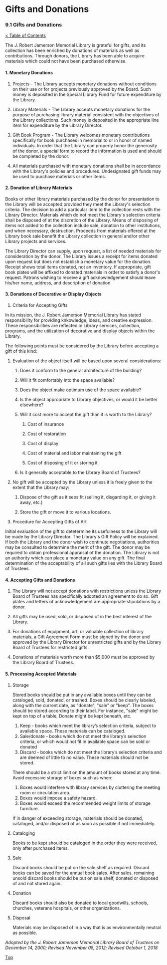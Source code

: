 [0]: ../README.md
[9.1]: gifts-and-donations.md

# Gifts and Donations
### 9.1 Gifts and Donations
[< Table of Contents][0]

The J. Robert Jamerson Memorial Library is grateful for gifts, and its collection has been enriched by donations of materials as well as contributions. Through donors, the Library has been able to acquire materials which could not have been purchased otherwise.

#### 1. Monetary Donations

1. Projects - The Library accepts monetary donations without conditions on their use or for projects previously approved by the Board. Such money is deposited in the Special Library Fund for future expenditure by the Library.

2. Library Materials - The Library accepts monetary donations for the purpose of purchasing library material consistent with the objectives of the Library collections. Such money is deposited in the appropriate line item for expenditure by the Library Director.

3. Gift Book Program - The Library welcomes monetary contributions specifically for book purchases in memorial to or in honor of named individuals. In order that the Library can properly honor the generosity of the donor, a special form to record the information is used and should be completed by the donor.

4. All materials purchased with monetary donations shall be in accordance with the Library's policies and procedures. Undesignated gift funds may be used to purchase materials or other items.

#### 2. Donation of Library Materials

Books or other library materials purchased by the donor for presentation to the Library will be accepted provided they meet the Library's selection criteria. The decision to add a particular item to the collection rests with the Library Director. Materials which do not meet the Library's selection criteria shall be disposed of at the discretion of the Library. Means of disposing of items not added to the collection include sale, donation to other institutions, and when necessary, destruction. Proceeds from materials offered at the Library book sale benefit the Library collection in general and/or other Library projects and services.

The Library Director can supply, upon request, a list of needed materials for consideration by the donor. The Library issues a receipt for items donated upon request but does not establish a monetary value for the donation. Receipt shows total items donated, not an inventory. If appropriate, gift book plates will be affixed to donated materials in order to satisfy a donor's request. Patrons wishing to receive a gift acknowledgement should leave his/her name, address, and description of donation.

#### 3. Donations of Decorative or Display Objects

1. Criteria for Accepting Gifts

In its mission, the J. Robert Jamerson Memorial Library has stated responsibility for providing knkowledge, ideas, and creative expression. These responsibilities are reflected in Library services, collection, programs, and the utilization of decorative and display objects within the Library.

The following points must be considered by the Library before accepting a gift of this kind:

  1. Evaluation of the object itself will be based upon several considerations:

      1. Does it conform to the general architecture of the building?

      2. Will it fit comfortably into the space available?

      3. Does the object make optimum use of the space available?

      4. Is the object appropriate to Library objectives, or would it be better elsewhere?

      5. Will it cost more to accept the gift than it is worth to the Library?

          1. Cost of insurance

          2. Cost of restoration

          3. Cost of display

          4. Cost of material and labor maintaining the gift

          5. Cost of disposing of it or storing it

      6. Is it generally acceptable to the Library Board of Trustees?

  2. No gift will be accepted by the Library unless it is freely given to the extent that the Library may:

      1. Dispose of the gift as it sees fit (selling it, disgarding it, or giving it away, etc.)

      2. Store the gift or move it to various locations.

2. Procedure for Accepting Gifts of Art

Initial evaluation of the gift to detetermine its usefulness to the Library will be made by the Library Director. The Library's Gift Policy will be explained. If both the Library and the donor wish to continute negotiations, authorities may be consulted to determine the merit of the gift. The donor may be required to obtain professional appraisal of the donation. The Library is not an authority which can place a monetary value on any gift. The final determination of the acceptability of all such gifts lies with the Library Board of Trustees.

#### 4. Accepting Gifts and Donations

1. The Library will not accept donations with restrictions unless the Library Board of Trustees has specifically adopted an agreement to do so. Gift plates and letters of acknowledgement are appropriate stipulations by a donor.

2. All gifts may be used, sold, or disposed of in the best interest of the Library.

3. For donations of equipment, art, or valuable collection of library materials, a Gift Agreement Form must be signed by the donor and approved by the Library Director for unrestricted gifts and by the Library Board of Trustees for restricted gifts.

4. Donations of materials worth more than $5,000 must be approved by the Library Board of Trustees.

#### 5. Processing Accepted Materials

1. Storage

    Stored books should be put in any available boxes until they can be cataloged, sold, donated, or trashed. Boxes should be clearly labeled, along with the current date, as "donate", "sale" or "keep". The boxes should be stored according to their label. For instance, "sale" might be kept on top of a table, Donate might be kept beneath, etc.

    1. Keep - books which meet the library’s selection criteria, subject to available space. These materials can be cataloged.
    2. Sale/donate - books which do not meet the library’s selection criteria, or which would not fit in available space can be sold or donated
    3. Discard - books which do not meet the library’s selection criteria and are deemed of little to no value. These materials should not be stored. 

    There should be a strict limit on the amount of books stored at any time. Avoid excessive storage of boxes such as when:

    1. Boxes would interfere with library services by cluttering the meeting room or circulation area.
    2. Boxes would impose a safety hazard.
    3. Boxes would exceed the recommended weight limits of storage furniture.

    If in danger of exceeding storage, materials should be donated, cataloged, and/or disposed of as soon as possible if not immediately.

2. Cataloging

    Books to be kept should be cataloged in the order they were received, only after purchased items.

3. Sale

    Discard books should be put on the sale shelf as required. Discard books can be saved for the annual book sales. After sales, remaining unsold discard books should be put on sale shelf, donated or disposed of and not stored again.

4. Donation

    Discard books should also be donated to local goodwills, schools, churches, veterans hospitals, or other organizations.

5. Disposal

    Materials may be disposed of in a way that is as environmentally neutral as possible.

*Adopted by the J. Robert Jamerson Memorial Library Board of Trustees on December 14, 2000; Revised November 05, 2012; Revised October 1, 2018*

[Top][9.1]
